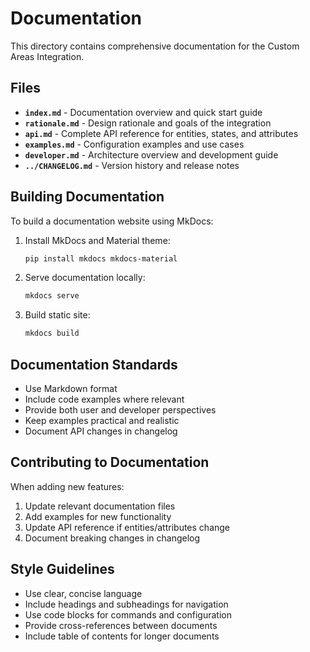 # Documentation

This directory contains comprehensive documentation for the Custom Areas Integration.

## Files

- **`index.md`** - Documentation overview and quick start guide
- **`rationale.md`** - Design rationale and goals of the integration
- **`api.md`** - Complete API reference for entities, states, and attributes
- **`examples.md`** - Configuration examples and use cases
- **`developer.md`** - Architecture overview and development guide
- **`../CHANGELOG.md`** - Version history and release notes

## Building Documentation

To build a documentation website using MkDocs:

1. Install MkDocs and Material theme:
   ```bash
   pip install mkdocs mkdocs-material
   ```

2. Serve documentation locally:
   ```bash
   mkdocs serve
   ```

3. Build static site:
   ```bash
   mkdocs build
   ```

## Documentation Standards

- Use Markdown format
- Include code examples where relevant
- Provide both user and developer perspectives
- Keep examples practical and realistic
- Document API changes in changelog

## Contributing to Documentation

When adding new features:
1. Update relevant documentation files
2. Add examples for new functionality
3. Update API reference if entities/attributes change
4. Document breaking changes in changelog

## Style Guidelines

- Use clear, concise language
- Include headings and subheadings for navigation
- Use code blocks for commands and configuration
- Provide cross-references between documents
- Include table of contents for longer documents
